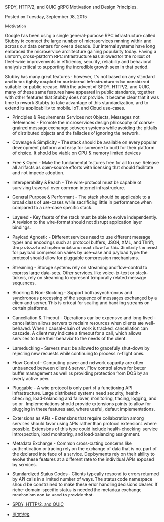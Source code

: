 

SPDY, HTTP/2, and QUIC gRPC Motivation and Design Principles.

Posted on Tuesday, September 08, 2015

Motivation

Google has been using a single general-purpose RPC infrastructure called Stubby to connect the large number of microservices running within and across our data centers for over a decade. Our internal systems have long embraced the microservice architecture gaining popularity today. Having a uniform, cross-platform RPC infrastructure has allowed for the rollout of fleet-wide improvements in efficiency, security, reliability and behavioral analysis critical to supporting the incredible growth seen in that period.

Stubby has many great features - however, it's not based on any standard and is too tightly coupled to our internal infrastructure to be considered suitable for public release. With the advent of SPDY, HTTP/2, and QUIC, many of these same features have appeared in public standards, together with other features that Stubby does not provide. It became clear that it was time to rework Stubby to take advantage of this standardization, and to extend its applicability to mobile, IoT, and Cloud use-cases.

- Principles & Requirements
Services not Objects, Messages not References - Promote the microservices design philosophy of coarse-grained message exchange between systems while avoiding the pitfalls of distributed objects and the fallacies of ignoring the network.

- Coverage & Simplicity - The stack should be available on every popular development platform and easy for someone to build for their platform of choice. It should be viable on CPU & memory limited devices.

- Free & Open - Make the fundamental features free for all to use. Release all artifacts as open-source efforts with licensing that should facilitate and not impede adoption.

- Interoperability & Reach - The wire-protocol must be capable of surviving traversal over common internet infrastructure.

- General Purpose & Performant - The stack should be applicable to a broad class of use-cases while sacrificing little in performance when compared to a use-case specific stack.

- Layered - Key facets of the stack must be able to evolve independently. A revision to the wire-format should not disrupt application layer bindings.

- Payload Agnostic - Different services need to use different message types and encodings such as protocol buffers, JSON, XML, and Thrift; the protocol and implementations must allow for this. Similarly the need for payload compression varies by use-case and payload type: the protocol should allow for pluggable compression mechanisms.

- Streaming - Storage systems rely on streaming and flow-control to express large data-sets. Other services, like voice-to-text or stock-tickers, rely on streaming to represent temporally related message sequences.

- Blocking & Non-Blocking - Support both asynchronous and synchronous processing of the sequence of messages exchanged by a client and server. This is critical for scaling and handling streams on certain platforms.

- Cancellation & Timeout - Operations can be expensive and long-lived - cancellation allows servers to reclaim resources when clients are well-behaved. When a causal-chain of work is tracked, cancellation can cascade. A client may indicate a timeout for a call, which allows services to tune their behavior to the needs of the client.

- Lameducking - Servers must be allowed to gracefully shut-down by rejecting new requests while continuing to process in-flight ones.

- Flow-Control - Computing power and network capacity are often unbalanced between client & server. Flow control allows for better buffer management as well as providing protection from DOS by an overly active peer.

- Pluggable - A wire protocol is only part of a functioning API infrastructure. Large distributed systems need security, health-checking, load-balancing and failover, monitoring, tracing, logging, and so on. Implementations should provide extensions points to allow for plugging in these features and, where useful, default implementations.

- Extensions as APIs - Extensions that require collaboration among services should favor using APIs rather than protocol extensions where possible. Extensions of this type could include health-checking, service introspection, load monitoring, and load-balancing assignment.

- Metadata Exchange - Common cross-cutting concerns like authentication or tracing rely on the exchange of data that is not part of the declared interface of a service. Deployments rely on their ability to evolve these features at a different rate to the individual APIs exposed by services.

- Standardized Status Codes - Clients typically respond to errors returned by API calls in a limited number of ways. The status code namespace should be constrained to make these error handling decisions clearer. If richer domain-specific status is needed the metadata exchange mechanism can be used to provide that.


- [SPDY, HTTP/2, and QUIC](https://blog.csdn.net/hursing/article/details/22785475/)
- [原文链接](https://www.grpc.io/blog/principles/)